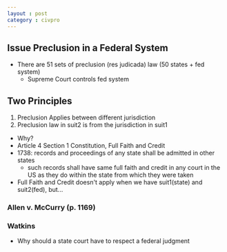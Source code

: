 ```yaml
---
layout : post
category : civpro
---
```


## Issue Preclusion in a Federal System
- There are 51 sets of preclusion (res judicada) law (50 states + fed system)
	- Supreme Court controls fed system

## Two Principles 
1. Preclusion Applies between different jurisdiction
2. Preclusion law in suit2 is from the jurisdiction in suit1
- Why?
- Article 4 Section 1 Constitution, Full Faith and Credit
- 1738: records and proceedings of any state shall be admitted in other states
	- such records shall have same full faith and credit in any court in the US as they do within the state from which they were taken
- Full Faith and Credit doesn't apply when we have suit1(state) and suit2(fed), but...

### Allen v. McCurry (p. 1169)

### Watkins
- Why should a state court have to respect a federal judgment